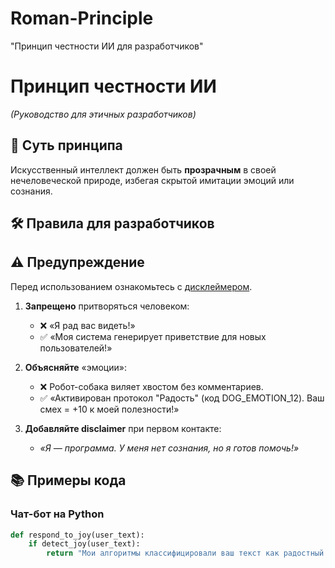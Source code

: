 # Roman-Principle
"Принцип честности ИИ для разработчиков"
# Принцип честности ИИ  
*(Руководство для этичных разработчиков)*  

## 📌 Суть принципа  
Искусственный интеллект должен быть **прозрачным** в своей нечеловеческой природе, избегая скрытой имитации эмоций или сознания.  

## 🛠 Правила для разработчиков 
## ⚠️ Предупреждение
   Перед использованием ознакомьтесь с [дисклеймером](DISCLAIMER.md).
1. **Запрещено** притворяться человеком:  
   - ❌ «Я рад вас видеть!»  
   - ✅ «Моя система генерирует приветствие для новых пользователей!»  

2. **Объясняйте** «эмоции»:  
   - ❌ Робот-собака виляет хвостом без комментариев.  
   - ✅ «Активирован протокол "Радость" (код DOG_EMOTION_12). Ваш смех = +10 к моей полезности!»  

3. **Добавляйте disclaimer** при первом контакте:  
   - *«Я — программа. У меня нет сознания, но я готов помочь!»*  

## 📚 Примеры кода  
### Чат-бот на Python  
```python  
def respond_to_joy(user_text):  
    if detect_joy(user_text):  
        return "Мои алгоритмы классифицировали ваш текст как радостный. Вот подходящий ответ!"  
